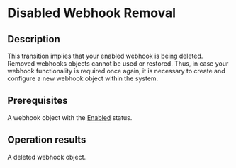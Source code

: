 # Disabled Webhook Removal
## Description
This transition implies that your enabled webhook is being deleted. Removed webhooks objects cannot be used or restored. Thus, in case your webhook functionality is required once again, it is necessary to create and configure a new webhook object within the system.
## Prerequisites
A webhook object with the [Enabled](s-b-enabled.html) status.
## Operation results
A deleted webhook object.
